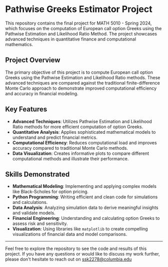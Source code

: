 # Pathwise Greeks Estimator Project

This repository contains the final project for MATH 5010 - Spring 2024, which focuses on the computation of European call option Greeks using the Pathwise Estimation and Likelihood Ratio Method. The project showcases advanced techniques in quantitative finance and computational mathematics.

## Project Overview

The primary objective of this project is to compute European call option Greeks using the Pathwise Estimation and Likelihood Ratio methods. These advanced techniques are compared against the traditional finite-difference Monte Carlo approach to demonstrate improved computational efficiency and accuracy in financial modeling.

## Key Features

- **Advanced Techniques**: Utilizes Pathwise Estimation and Likelihood Ratio methods for more efficient computation of option Greeks.
- **Quantitative Analysis**: Applies sophisticated mathematical models to understand and predict financial metrics.
- **Computational Efficiency**: Reduces computational load and improves accuracy compared to traditional Monte Carlo methods.
- **Data Visualization**: Creates informative plots to compare different computational methods and illustrate their performance.

## Skills Demonstrated

- **Mathematical Modeling**: Implementing and applying complex models like Black-Scholes for option pricing.
- **Python Programming**: Writing efficient and clean code for simulations and calculations.
- **Data Analysis**: Analyzing simulation data to derive meaningful insights and validate models.
- **Financial Engineering**: Understanding and calculating option Greeks to assess risk and sensitivity.
- **Visualization**: Using libraries like `matplotlib` to create compelling visualizations of financial data and model comparisons.

---

Feel free to explore the repository to see the code and results of this project. If you have any questions or would like to discuss my work further, please don't hesitate to reach out on [ssk2278@columbia.edu](mailto:ssk2278@columbia.edu)
